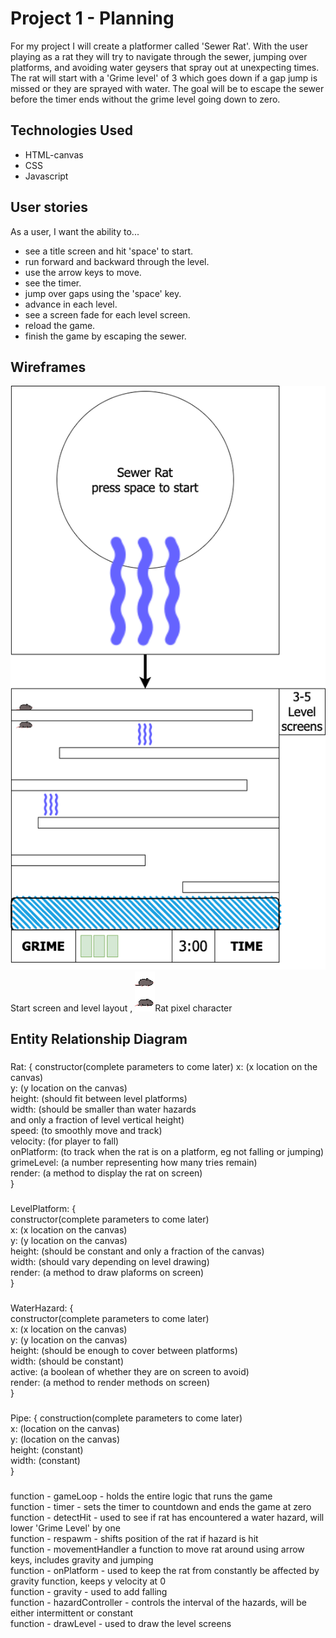 # Project 1 - Planning

For my project I will create a platformer called 'Sewer Rat'.
With the user playing as a rat they will try to navigate through the sewer, jumping over platforms, and avoiding water geysers that spray out at unexpecting times. The rat will start with a 'Grime level' of 3 which goes down if a gap jump is missed or they are sprayed with water. The goal will be to escape the sewer before the timer ends without the grime level going down to zero.

## Technologies Used
- HTML-canvas  
- CSS  
- Javascript

## User stories
As a user, I want the ability to...  
* see a title screen and hit 'space' to start.  
* run forward and backward through the level.  
* use the arrow keys to move.  
* see the timer.  
* jump over gaps using the 'space' key.  
* advance in each level.  
* see a screen fade for each level screen.  
* reload the game.  
* finish the game by escaping the sewer.  

## Wireframes
![sewer-rat-wireframe](/sewer-rat-wireframe.png)Start screen and level layout
,
![rat](/rat.png)Rat pixel character

## Entity Relationship Diagram
###
Rat: {
    constructor(complete parameters to come later)
        x: (x location on the canvas)  
        y: (y location on the canvas)  
        height: (should fit between level platforms)  
        width: (should be smaller than water hazards  
                and only a fraction of level vertical height)  
        speed: (to smoothly move and track)  
        velocity: (for player to fall)  
        onPlatform: (to track when the rat is on a platform, eg not falling or jumping)  
        grimeLevel: (a number representing how many tries remain)  
        render: (a method to display the rat on screen)  
}
###
LevelPlatform: {  
    constructor(complete parameters to come later)  
        x: (x location on the canvas)  
        y: (y location on the canvas)  
        height: (should be constant and only a fraction of the canvas)  
        width: (should vary depending on level drawing)  
        render: (a method to draw plaforms on screen)  
    }
###
WaterHazard: {  
    constructor(complete parameters to come later)  
        x: (x location on the canvas)  
        y: (y location on the canvas)  
        height: (should be enough to cover between platforms)  
        width: (should be constant)  
        active: (a boolean of whether they are on screen to avoid)  
        render: (a method to render methods on screen)  
}
###
Pipe: {
    construction(complete parameters to come later)  
        x: (location on the canvas)  
        y: (location on the canvas)  
        height: (constant)  
        width: (constant)  
}
###
function - gameLoop - holds the entire logic that runs the game  
function - timer - sets the timer to countdown and ends the game at zero  
function - detectHit - used to see if rat has encountered a water hazard, will lower 'Grime Level' by one  
function - respawm - shifts position of the rat if hazard is hit  
function - movementHandler a function  to move rat around using arrow keys, includes gravity and jumping  
function - onPlatform - used to keep the rat from constantly be affected by gravity function, keeps y velocity at 0  
function - gravity - used to add falling  
function - hazardController - controls the interval of the hazards, will be either intermittent or constant  
function - drawLevel - used to draw the level screens  



